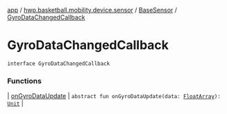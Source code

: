 [app](../../../index.md) / [hwp.basketball.mobility.device.sensor](../../index.md) / [BaseSensor](../index.md) / [GyroDataChangedCallback](.)

# GyroDataChangedCallback

`interface GyroDataChangedCallback`

### Functions

| [onGyroDataUpdate](on-gyro-data-update.md) | `abstract fun onGyroDataUpdate(data: `[`FloatArray`](https://kotlinlang.org/api/latest/jvm/stdlib/kotlin/-float-array/index.html)`): `[`Unit`](https://kotlinlang.org/api/latest/jvm/stdlib/kotlin/-unit/index.html) |

